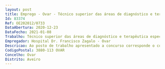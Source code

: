 ```yaml
--- 
layout: post
title: Emprego - Ovar - Técnico superior das áreas de diagnóstico e terapêutica especialista
Id: 83374
Ref: OE202012/0733
DataAbertura: 2020-12-23
DataFecho: 2021-01-08
Trabalho: Técnico superior das áreas de diagnóstico e terapêutica especialista
Empregador: Hospital Dr. Francisco Zagalo - Ovar
Descricao: Ao posto de trabalho apresentado a concurso corresponde o conteúdo funcional da categoria de Técnico Superior das Áreas de Diagnóstico e Terapêutica Especialista inerente às qualificações e competências da respetiva profissão, nos termos definidos no artigo 10.º do Decreto Lei n.º 111 2017, de 31 de agosto.
CodigoPostal: 3880-113 OVAR
Concelho: Ovar
Distrito: Aveiro
--- 
```

